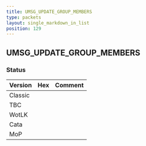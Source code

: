 ```yaml
---
title: UMSG_UPDATE_GROUP_MEMBERS
type: packets
layout: single_markdown_in_list
position: 129
---
```


## UMSG_UPDATE_GROUP_MEMBERS

### Status

Version | Hex | Comment
---------- | ---------- | ---------- 
Classic |  |  
TBC |  |  
WotLK |  |  
Cata |  |  
MoP |  |  